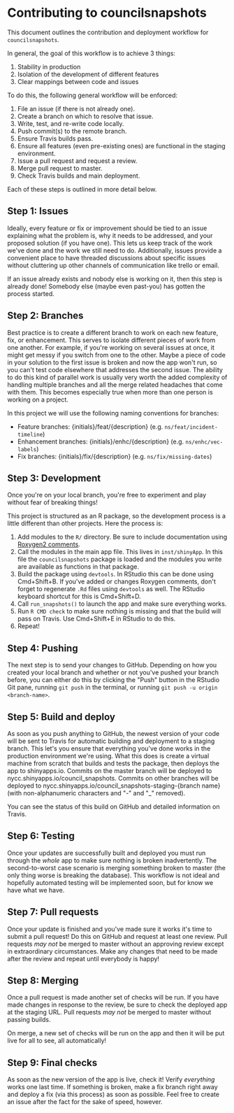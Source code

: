 # Contributing to councilsnapshots

This document outlines the contribution and deployment workflow for `councilsnapshots`.

In general, the goal of this workflow is to achieve 3 things:

1. Stability in production
2. Isolation of the development of different features
3. Clear mappings between code and issues

To do this, the following general workflow will be enforced:

1. File an issue (if there is not already one).
2. Create a branch on which to resolve that issue.
3. Write, test, and re-write code locally.
4. Push commit(s) to the remote branch.
5. Ensure Travis builds pass.
6. Ensure all features (even pre-existing ones) are functional in the staging environment.
7. Issue a pull request and request a review.
8. Merge pull request to master.
9. Check Travis builds and main deployment.

Each of these steps is outlined in more detail below.

## Step 1: Issues

Ideally, every feature or fix or improvement should be tied to an issue explaining what the problem is, why it needs to be addressed, and your proposed solution (if you have one). This lets us keep track of the work we've done and the work we still need to do. Additionally, issues provide a convenient place to have threaded discussions about specific issues without cluttering up other channels of communication like trello or email.

If an issue already exists and nobody else is working on it, then this step is already done! Somebody else (maybe even past-you) has gotten the process started.

## Step 2: Branches

Best practice is to create a different branch to work on each new feature, fix, or enhancement. This serves to isolate different pieces of work from one another. For example, if you're working on several issues at once, it might get messy if you switch from one to the other. Maybe a piece of code in your solution to the first issue is broken and now the app won't run, so you can't test code elsewhere that addresses the second issue. The ability to do this kind of parallel work is usually very worth the added complexity of handling multiple branches and all the merge related headaches that come with them. This becomes especially true when more than one person is working on a project.

In this project we will use the following naming conventions for branches:

- Feature branches: {initials}/feat/{description} (e.g. `ns/feat/incident-timeline`)
- Enhancement branches: {initials}/enhc/{description} (e.g. `ns/enhc/vec-labels`)
- Fix branches: {initials}/fix/{description} (e.g. `ns/fix/missing-dates`)

## Step 3: Development

Once you're on your local branch, you're free to experiment and play without fear of breaking things!

This project is structured as an R package, so the development process is a little different than other projects. Here the process is:

1. Add modules to the `R/` directory. Be sure to include documentation using [Roxygen2 comments](https://roxygen2.r-lib.org/).
2. Call the modules in the main app file. This lives in `inst/shinyApp`. In this file the `councilsnapshots` package is loaded and the modules you write are available as functions in that package.
3. Build the package using `devtools`. In RStudio this can be done using Cmd+Shift+B. If you've added or changes Roxygen comments, don't forget to regenerate `.Rd` files using `devtools` as well. The RStudio keyboard shortcut for this is Cmd+Shift+D.
4. Call `run_snapshots()` to launch the app and make sure everything works.
5. Run `R CMD check` to make sure nothing is missing and that the build will pass on Travis. Use Cmd+Shift+E in RStudio to do this.
6. Repeat!

## Step 4: Pushing

The next step is to send your changes to GitHub. Depending on how you created your local branch and whether or not you've pushed your branch before, you can either do this by clicking the "Push" button in the RStudio Git pane, running `git push` in the terminal, or running `git push -u origin <branch-name>`.

## Step 5: Build and deploy

As soon as you push anything to GitHub, the newest version of your code will be sent to Travis for automatic building and deployment to a staging branch. This let's you ensure that everything you've done works in the production environment we're using. What this does is create a virtual machine from scratch that builds and tests the package, then deploys the app to shinyapps.io. Commits on the master branch will be deployed to nycc.shinyapps.io/council_snapshots. Commits on other branches will be deployed to nycc.shinyapps.io/council_snapshots-staging-{branch name} (with non-alphanumeric characters and "-" and "_" removed).

You can see the status of this build on GitHub and detailed information on Travis.

## Step 6: Testing

Once your updates are successfully built and deployed you must run through the *whole* app to make sure nothing is broken inadvertently. The second-to-worst case scenario is merging something broken to master (the only thing worse is breaking the database). This workflow is not ideal and hopefully automated testing will be implemented soon, but for know we have what we have.

## Step 7: Pull requests

Once your update is finished and you've made sure it works it's time to submit a pull request! Do this on GitHub and request at least one review. Pull requests *may not* be merged to master without an approving review except in extraordinary circumstances. Make any changes that need to be made after the review and repeat until everybody is happy!

## Step 8: Merging

Once a pull request is made another set of checks will be run. If you have made changes in response to the review, be sure to check the deployed app at the staging URL. Pull requests *may not* be merged to master without passing builds.

On merge, a new set of checks will be run on the app and then it will be put live for all to see, all automatically!

## Step 9: Final checks

As soon as the new version of the app is live, check it! Verify *everything* works one last time. If something is broken, make a fix branch right away and deploy a fix (via this process) as soon as possible. Feel free to create an issue after the fact for the sake of speed, however.

